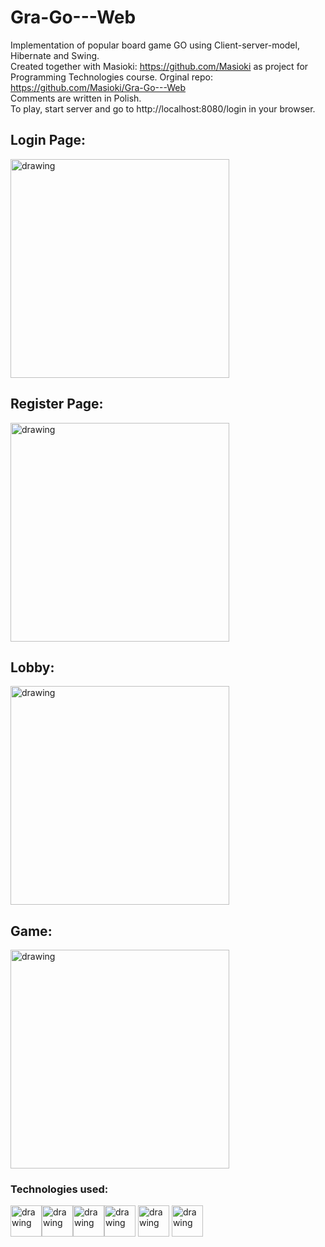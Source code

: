 # Gra-Go---Web
Implementation of popular board game GO using Client-server-model, Hibernate and Swing.     
Created together with Masioki: https://github.com/Masioki as project for Programming Technologies course. 
Orginal repo: https://github.com/Masioki/Gra-Go---Web  
Comments are written in Polish.  
To play, start server and go to http://localhost:8080/login in your browser.
## Login Page:

<img src="https://github.com/regin123/Gra-Go---Web/blob/master/pictures/login.png" alt="drawing" height=350px/>  

## Register Page:

<img src="https://github.com/regin123/Gra-Go---Web/blob/master/pictures/register.png" alt="drawing" height=350px/>  

## Lobby:

<img src="https://github.com/regin123/Gra-Go---Web/blob/master/pictures/lobby.png" alt="drawing" height=350px/>  

## Game:

<img src="https://github.com/regin123/Gra-Go---Web/blob/master/pictures/game.png" alt="drawing" height=350px/>  

### Technologies used:

<img src="https://vignette.wikia.nocookie.net/jfx/images/5/5a/JavaFXIsland600x300.png/revision/latest?cb=20070917150551" alt="drawing" height=50px/><img 
src="https://i0.wp.com/gluonhq.com/wp-content/uploads/2015/02/SceneBuilderLogo.png?fit=781%2C781&ssl=1" alt="drawing" height=50px/><img 
src="https://www.techcentral.ie/wp-content/uploads/2019/07/Java_jdk_logo_web-372x210.jpg" alt="drawing" height=50px/><img 
src="https://upload.wikimedia.org/wikipedia/commons/thumb/d/d5/IntelliJ_IDEA_Logo.svg/1024px-IntelliJ_IDEA_Logo.svg.png" alt="drawing" height=50px/>
<img src="https://upload.wikimedia.org/wikipedia/commons/2/22/Hibernate_logo_a.png" alt="drawing" height=50px/>
<img src="https://upload.wikimedia.org/wikipedia/commons/4/44/Spring_Framework_Logo_2018.svg" alt="drawing" height=50px/>
